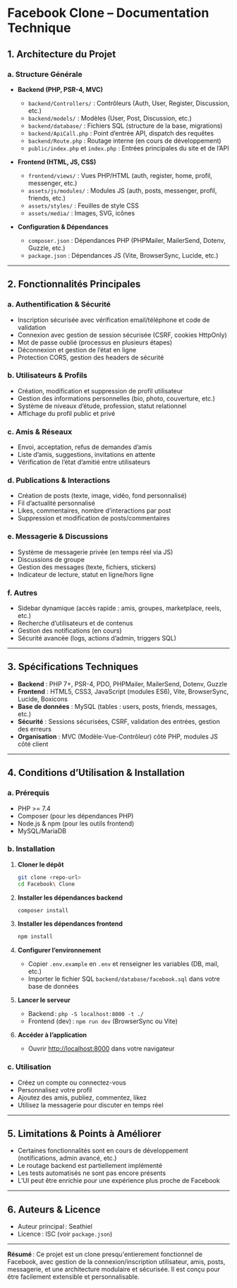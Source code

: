 # Facebook Clone – Documentation Technique

## 1. Architecture du Projet

### a. Structure Générale

- **Backend (PHP, PSR-4, MVC)**
  - `backend/Controllers/` : Contrôleurs (Auth, User, Register, Discussion, etc.)
  - `backend/models/` : Modèles (User, Post, Discussion, etc.)
  - `backend/database/` : Fichiers SQL (structure de la base, migrations)
  - `backend/ApiCall.php` : Point d’entrée API, dispatch des requêtes
  - `backend/Route.php` : Routage interne (en cours de développement)
  - `public/index.php` et `index.php` : Entrées principales du site et de l’API

- **Frontend (HTML, JS, CSS)**
  - `frontend/views/` : Vues PHP/HTML (auth, register, home, profil, messenger, etc.)
  - `assets/js/modules/` : Modules JS (auth, posts, messenger, profil, friends, etc.)
  - `assets/styles/` : Feuilles de style CSS
  - `assets/media/` : Images, SVG, icônes

- **Configuration & Dépendances**
  - `composer.json` : Dépendances PHP (PHPMailer, MailerSend, Dotenv, Guzzle, etc.)
  - `package.json` : Dépendances JS (Vite, BrowserSync, Lucide, etc.)

---

## 2. Fonctionnalités Principales

### a. Authentification & Sécurité

- Inscription sécurisée avec vérification email/téléphone et code de validation
- Connexion avec gestion de session sécurisée (CSRF, cookies HttpOnly)
- Mot de passe oublié (processus en plusieurs étapes)
- Déconnexion et gestion de l’état en ligne
- Protection CORS, gestion des headers de sécurité

### b. Utilisateurs & Profils

- Création, modification et suppression de profil utilisateur
- Gestion des informations personnelles (bio, photo, couverture, etc.)
- Système de niveaux d’étude, profession, statut relationnel
- Affichage du profil public et privé

### c. Amis & Réseaux

- Envoi, acceptation, refus de demandes d’amis
- Liste d’amis, suggestions, invitations en attente
- Vérification de l’état d’amitié entre utilisateurs

### d. Publications & Interactions

- Création de posts (texte, image, vidéo, fond personnalisé)
- Fil d’actualité personnalisé
- Likes, commentaires, nombre d’interactions par post
- Suppression et modification de posts/commentaires

### e. Messagerie & Discussions

- Système de messagerie privée (en temps réel via JS)
- Discussions de groupe
- Gestion des messages (texte, fichiers, stickers)
- Indicateur de lecture, statut en ligne/hors ligne

### f. Autres

- Sidebar dynamique (accès rapide : amis, groupes, marketplace, reels, etc.)
- Recherche d’utilisateurs et de contenus
- Gestion des notifications (en cours)
- Sécurité avancée (logs, actions d’admin, triggers SQL)

---

## 3. Spécifications Techniques

- **Backend** : PHP 7+, PSR-4, PDO, PHPMailer, MailerSend, Dotenv, Guzzle
- **Frontend** : HTML5, CSS3, JavaScript (modules ES6), Vite, BrowserSync, Lucide, Boxicons
- **Base de données** : MySQL (tables : users, posts, friends, messages, etc.)
- **Sécurité** : Sessions sécurisées, CSRF, validation des entrées, gestion des erreurs
- **Organisation** : MVC (Modèle-Vue-Contrôleur) côté PHP, modules JS côté client

---

## 4. Conditions d’Utilisation & Installation

### a. Prérequis

- PHP >= 7.4
- Composer (pour les dépendances PHP)
- Node.js & npm (pour les outils frontend)
- MySQL/MariaDB

### b. Installation

1. **Cloner le dépôt**
   ```bash
   git clone <repo-url>
   cd Facebook\ Clone
   ```

2. **Installer les dépendances backend**
   ```bash
   composer install
   ```

3. **Installer les dépendances frontend**
   ```bash
   npm install
   ```

4. **Configurer l’environnement**
   - Copier `.env.example` en `.env` et renseigner les variables (DB, mail, etc.)
   - Importer le fichier SQL `backend/database/facebook.sql` dans votre base de données

5. **Lancer le serveur**
   - Backend : `php -S localhost:8000 -t ./`
   - Frontend (dev) : `npm run dev` (BrowserSync ou Vite)

6. **Accéder à l’application**
   - Ouvrir [http://localhost:8000](http://localhost:8000) dans votre navigateur

### c. Utilisation

- Créez un compte ou connectez-vous
- Personnalisez votre profil
- Ajoutez des amis, publiez, commentez, likez
- Utilisez la messagerie pour discuter en temps réel

---

## 5. Limitations & Points à Améliorer

- Certaines fonctionnalités sont en cours de développement (notifications, admin avancé, etc.)
- Le routage backend est partiellement implémenté
- Les tests automatisés ne sont pas encore présents
- L’UI peut être enrichie pour une expérience plus proche de Facebook

---

## 6. Auteurs & Licence

- Auteur principal : Seathiel
- Licence : ISC (voir `package.json`)

---

**Résumé** : Ce projet est un clone presqu'entierement fonctionnel de Facebook, avec gestion de la connexion/inscription utilisateur, amis, posts, messagerie, et une architecture modulaire et sécurisée. Il est conçu pour être facilement extensible et personnalisable.
